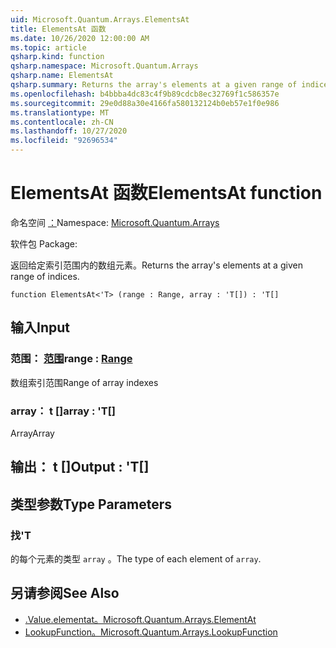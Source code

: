 ```yaml
---
uid: Microsoft.Quantum.Arrays.ElementsAt
title: ElementsAt 函数
ms.date: 10/26/2020 12:00:00 AM
ms.topic: article
qsharp.kind: function
qsharp.namespace: Microsoft.Quantum.Arrays
qsharp.name: ElementsAt
qsharp.summary: Returns the array's elements at a given range of indices.
ms.openlocfilehash: b4bbba4dc83c4f9b89cdcb8ec32769f1c586357e
ms.sourcegitcommit: 29e0d88a30e4166fa580132124b0eb57e1f0e986
ms.translationtype: MT
ms.contentlocale: zh-CN
ms.lasthandoff: 10/27/2020
ms.locfileid: "92696534"
---
```

# <a name="elementsat-function"></a><span data-ttu-id="0aa85-102">ElementsAt 函数</span><span class="sxs-lookup"><span data-stu-id="0aa85-102">ElementsAt function</span></span>

<span data-ttu-id="0aa85-103">命名空间 [：](xref:Microsoft.Quantum.Arrays)</span><span class="sxs-lookup"><span data-stu-id="0aa85-103">Namespace: [Microsoft.Quantum.Arrays](xref:Microsoft.Quantum.Arrays)</span></span>

<span data-ttu-id="0aa85-104">软件包 [](https://nuget.org/packages/)</span><span class="sxs-lookup"><span data-stu-id="0aa85-104">Package: [](https://nuget.org/packages/)</span></span>


<span data-ttu-id="0aa85-105">返回给定索引范围内的数组元素。</span><span class="sxs-lookup"><span data-stu-id="0aa85-105">Returns the array's elements at a given range of indices.</span></span>

```qsharp
function ElementsAt<'T> (range : Range, array : 'T[]) : 'T[]
```


## <a name="input"></a><span data-ttu-id="0aa85-106">输入</span><span class="sxs-lookup"><span data-stu-id="0aa85-106">Input</span></span>

### <a name="range--range"></a><span data-ttu-id="0aa85-107">范围： [范围](xref:microsoft.quantum.lang-ref.range)</span><span class="sxs-lookup"><span data-stu-id="0aa85-107">range : [Range](xref:microsoft.quantum.lang-ref.range)</span></span>

<span data-ttu-id="0aa85-108">数组索引范围</span><span class="sxs-lookup"><span data-stu-id="0aa85-108">Range of array indexes</span></span>


### <a name="array--t"></a><span data-ttu-id="0aa85-109">array： t []</span><span class="sxs-lookup"><span data-stu-id="0aa85-109">array : 'T[]</span></span>

<span data-ttu-id="0aa85-110">Array</span><span class="sxs-lookup"><span data-stu-id="0aa85-110">Array</span></span>



## <a name="output--t"></a><span data-ttu-id="0aa85-111">输出： t []</span><span class="sxs-lookup"><span data-stu-id="0aa85-111">Output : 'T[]</span></span>



## <a name="type-parameters"></a><span data-ttu-id="0aa85-112">类型参数</span><span class="sxs-lookup"><span data-stu-id="0aa85-112">Type Parameters</span></span>

### <a name="t"></a><span data-ttu-id="0aa85-113">找</span><span class="sxs-lookup"><span data-stu-id="0aa85-113">'T</span></span>

<span data-ttu-id="0aa85-114">的每个元素的类型 `array` 。</span><span class="sxs-lookup"><span data-stu-id="0aa85-114">The type of each element of `array`.</span></span>

## <a name="see-also"></a><span data-ttu-id="0aa85-115">另请参阅</span><span class="sxs-lookup"><span data-stu-id="0aa85-115">See Also</span></span>

- [<span data-ttu-id="0aa85-116">.Value.elementat。</span><span class="sxs-lookup"><span data-stu-id="0aa85-116">Microsoft.Quantum.Arrays.ElementAt</span></span>](xref:Microsoft.Quantum.Arrays.ElementAt)
- [<span data-ttu-id="0aa85-117">LookupFunction。</span><span class="sxs-lookup"><span data-stu-id="0aa85-117">Microsoft.Quantum.Arrays.LookupFunction</span></span>](xref:Microsoft.Quantum.Arrays.LookupFunction)